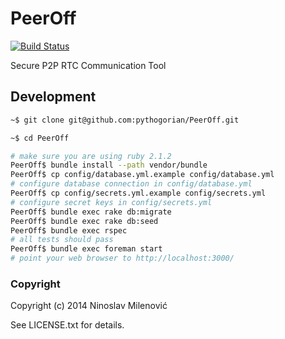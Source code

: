 # PeerOff #

[![Build Status](https://travis-ci.org/pythogorian/PeerOff.svg?branch=devel)](https://travis-ci.org/pythogorian/PeerOff)

Secure P2P RTC Communication Tool

## Development ##
```bash
~$ git clone git@github.com:pythogorian/PeerOff.git
```

```bash
~$ cd PeerOff
```

```bash
# make sure you are using ruby 2.1.2
PeerOff$ bundle install --path vendor/bundle
PeerOff$ cp config/database.yml.example config/database.yml
# configure database connection in config/database.yml
PeerOff$ cp config/secrets.yml.example config/secrets.yml
# configure secret keys in config/secrets.yml
PeerOff$ bundle exec rake db:migrate
PeerOff$ bundle exec rake db:seed
PeerOff$ bundle exec rspec
# all tests should pass
PeerOff$ bundle exec foreman start
# point your web browser to http://localhost:3000/
```

### Copyright ###
Copyright (c) 2014 Ninoslav Milenović

See LICENSE.txt for details.